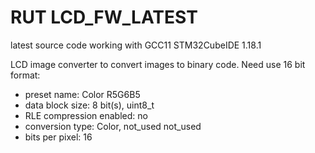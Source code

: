 # RUT LCD_FW_LATEST
 
latest source code working with GCC11 STM32CubeIDE 1.18.1

LCD image converter to convert images to binary code. 
Need use 16 bit format:

* preset name: Color R5G6B5
* data block size: 8 bit(s), uint8_t
* RLE compression enabled: no
* conversion type: Color, not_used not_used
* bits per pixel: 16
